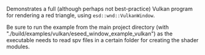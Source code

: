 Demonstrates a full (although perhaps not best-practice) Vulkan program for rendering a red triangle, using `esd::wnd::VulkanWindow`.

Be sure to run the example from the main project directory (with "./build/examples/vulkan/eseed_window_example_vulkan") as the executable needs to read spv files in a certain folder for creating the shader modules.